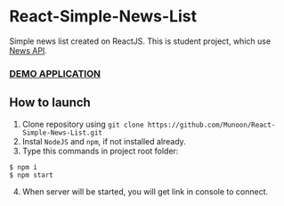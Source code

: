 # React-Simple-News-List
Simple news list created on ReactJS. This is student project, which use [News API](https://newsapi.org).

### [DEMO APPLICATION](https://munoon.github.io/React-Simple-News-List/)

## How to launch
1. Clone repository using `git clone https://github.com/Munoon/React-Simple-News-List.git`
2. Instal `NodeJS` and `npm`, if not installed already.
3. Type this commands in project root folder:
  ```
  $ npm i
  $ npm start
  ```
4. When server will be started, you will get link in console to connect.
